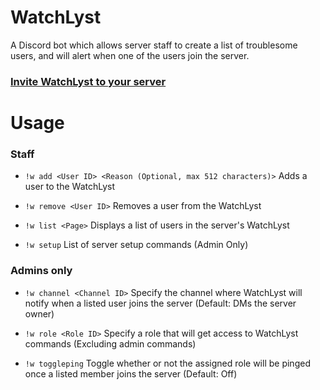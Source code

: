 # WatchLyst
A Discord bot which allows server staff to create a list of troublesome users, and will alert when one of the users join the server.

### [Invite WatchLyst to your server](https://discord.com/oauth2/authorize?client_id=765240772781932555&scope=bot&permissions=84996)

# Usage

### Staff

- `!w add <User ID> <Reason (Optional, max 512 characters)>` Adds a user to the WatchLyst

- `!w remove <User ID>` Removes a user from the WatchLyst

- `!w list <Page>` Displays a list of users in the server's WatchLyst

- `!w setup` List of server setup commands (Admin Only)

### Admins only
- `!w channel <Channel ID>` Specify the channel where WatchLyst will notify when a listed user joins the server (Default: DMs the server owner)

- `!w role <Role ID>` Specify a role that will get access to WatchLyst commands (Excluding admin commands)

- `!w toggleping` Toggle whether or not the assigned role will be pinged once a listed member joins the server (Default: Off)
